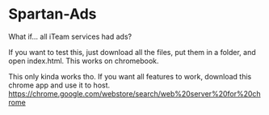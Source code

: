 # Spartan-Ads

What if... all iTeam services had ads?

If you want to test this, just download all the files, put them in a folder, and open index.html. This works on chromebook.

This only kinda works tho. If you want all features to work, download this chrome app and use it to host.
https://chrome.google.com/webstore/search/web%20server%20for%20chrome
